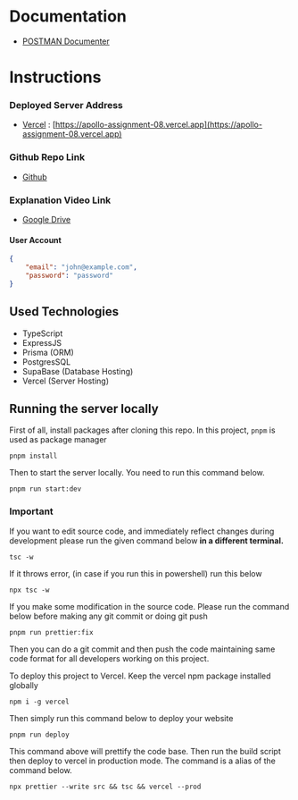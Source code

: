 # Documentation
- [POSTMAN Documenter](https://documenter.getpostman.com/view/14857923/2sA35G4N6s)

# Instructions

### Deployed Server Address
- [Vercel](https://apollo-assignment-08.vercel.app) : [https://apollo-assignment-08.vercel.app](https://apollo-assignment-08.vercel.app)    

### Github Repo Link
- [Github](https://github.com/Porgramming-Hero-web-course/l2-b2-fullstack-track-assignment-8-foy4748)

### Explanation Video Link
- [Google Drive](https://drive.google.com/file/d/1M1s4frCcy9nsorupfLgXmCqzk27i3T7T/view?usp=sharing)


#### User Account
```json
{
	"email": "john@example.com",
	"password": "password"
}
```
## Used Technologies

- TypeScript
- ExpressJS
- Prisma (ORM)
- PostgresSQL
- SupaBase (Database Hosting)
- Vercel (Server Hosting)

## Running the server locally

First of all, install packages after cloning this repo. In this project, `pnpm` is used as package manager
```console
pnpm install
```

Then to start the server locally. You need to run this command below.
```console
pnpm run start:dev
```



### **Important**    
If you want to edit source code, and immediately reflect changes during development please run the given command below **in a different terminal.**

```console
tsc -w
```
If it throws error, (in case if you run this in powershell) run this below

```console
npx tsc -w
```
If you make some modification in the source code. Please run the command below before making any git commit or doing git push

```console
pnpm run prettier:fix
```
Then you can do a git commit and then push the code maintaining same code format for all developers working on this project.

To deploy this project to Vercel. Keep the vercel npm package installed globally    
```console
npm i -g vercel
```
Then simply run this command below to deploy your website
```console
pnpm run deploy
```

This command above will prettify the code base. Then run the build script then deploy to vercel in production mode. The command is a alias of the command below.    
```console
npx prettier --write src && tsc && vercel --prod
```

